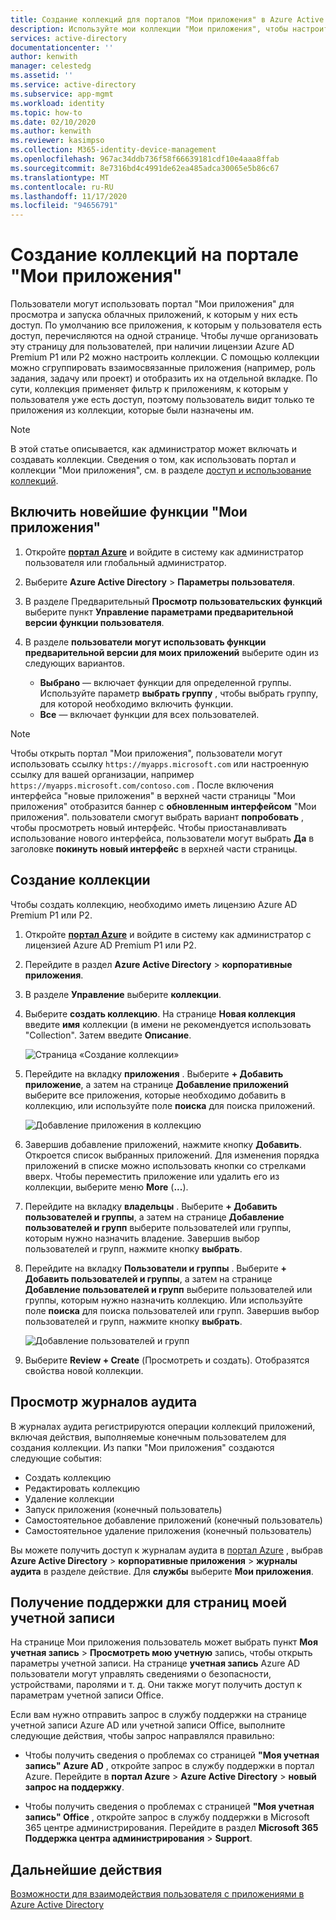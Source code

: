```yaml
---
title: Создание коллекций для порталов "Мои приложения" в Azure Active Directory | Документация Майкрософт
description: Используйте мои коллекции "Мои приложения", чтобы настроить страницы "Мои приложения" для упрощения работы своих приложений для конечных пользователей. Упорядочите приложения в группы с помощью отдельных вкладок.
services: active-directory
documentationcenter: ''
author: kenwith
manager: celestedg
ms.assetid: ''
ms.service: active-directory
ms.subservice: app-mgmt
ms.workload: identity
ms.topic: how-to
ms.date: 02/10/2020
ms.author: kenwith
ms.reviewer: kasimpso
ms.collection: M365-identity-device-management
ms.openlocfilehash: 967ac34ddb736f58f66639181cdf10e4aaa8ffab
ms.sourcegitcommit: 8e7316bd4c4991de62ea485adca30065e5b86c67
ms.translationtype: MT
ms.contentlocale: ru-RU
ms.lasthandoff: 11/17/2020
ms.locfileid: "94656791"
---
```

# <a name="create-collections-on-the-my-apps-portal"></a>Создание коллекций на портале "Мои приложения"

Пользователи могут использовать портал "Мои приложения" для просмотра и запуска облачных приложений, к которым у них есть доступ. По умолчанию все приложения, к которым у пользователя есть доступ, перечисляются на одной странице. Чтобы лучше организовать эту страницу для пользователей, при наличии лицензии Azure AD Premium P1 или P2 можно настроить коллекции. С помощью коллекции можно сгруппировать взаимосвязанные приложения (например, роль задания, задачу или проект) и отобразить их на отдельной вкладке. По сути, коллекция применяет фильтр к приложениям, к которым у пользователя уже есть доступ, поэтому пользователь видит только те приложения из коллекции, которые были назначены им.

> [!NOTE]
> В этой статье описывается, как администратор может включать и создавать коллекции. Сведения о том, как использовать портал и коллекции "Мои приложения", см. в разделе [доступ и использование коллекций](../user-help/my-applications-portal-workspaces.md).

## <a name="enable-the-latest-my-apps-features"></a>Включить новейшие функции "Мои приложения"

1. Откройте [**портал Azure**](https://portal.azure.com/) и войдите в систему как администратор пользователя или глобальный администратор.

2. Выберите **Azure Active Directory**  >  **Параметры пользователя**.

3. В разделе Предварительный **Просмотр пользовательских функций** выберите пункт **Управление параметрами предварительной версии функции пользователя**.

4. В разделе **пользователи могут использовать функции предварительной версии для моих приложений** выберите один из следующих вариантов.
   * **Выбрано** — включает функции для определенной группы. Используйте параметр **выбрать группу** , чтобы выбрать группу, для которой необходимо включить функции.  
   * **Все** — включает функции для всех пользователей.

> [!NOTE]
> Чтобы открыть портал "Мои приложения", пользователи могут использовать ссылку `https://myapps.microsoft.com` или настроенную ссылку для вашей организации, например `https://myapps.microsoft.com/contoso.com` . После включения интерфейса "новые приложения" в верхней части страницы "Мои приложения" отобразится баннер с **обновленным интерфейсом** "Мои приложения". пользователи смогут выбрать вариант **попробовать** , чтобы просмотреть новый интерфейс. Чтобы приостанавливать использование нового интерфейса, пользователи могут выбрать **Да** в заголовке **покинуть новый интерфейс** в верхней части страницы.

## <a name="create-a-collection"></a>Создание коллекции

Чтобы создать коллекцию, необходимо иметь лицензию Azure AD Premium P1 или P2.

1. Откройте [**портал Azure**](https://portal.azure.com/) и войдите в систему как администратор с лицензией Azure AD Premium P1 или P2.

2. Перейдите в раздел **Azure Active Directory**  >  **корпоративные приложения**.

3. В разделе **Управление** выберите **коллекции**.

4. Выберите **создать коллекцию**. На странице **Новая коллекция** введите **имя** коллекции (в имени не рекомендуется использовать "Collection". Затем введите **Описание**.

   ![Страница «Создание коллекции»](media/acces-panel-collections/new-collection.png)

5. Перейдите на вкладку **приложения** . Выберите **+ Добавить приложение**, а затем на странице **Добавление приложений** выберите все приложения, которые необходимо добавить в коллекцию, или используйте поле **поиска** для поиска приложений.

   ![Добавление приложения в коллекцию](media/acces-panel-collections/add-applications.png)

6. Завершив добавление приложений, нажмите кнопку **Добавить**. Откроется список выбранных приложений. Для изменения порядка приложений в списке можно использовать кнопки со стрелками вверх. Чтобы переместить приложение или удалить его из коллекции, выберите меню **More** (**...**).

7. Перейдите на вкладку **владельцы** . Выберите **+ Добавить пользователей и группы**, а затем на странице **Добавление пользователей и групп** выберите пользователей или группы, которым нужно назначить владение. Завершив выбор пользователей и групп, нажмите кнопку **выбрать**.

9. Перейдите на вкладку **Пользователи и группы** . Выберите **+ Добавить пользователей и группы**, а затем на странице **Добавление пользователей и групп** выберите пользователей или группы, которым нужно назначить коллекцию. Или используйте поле **поиска** для поиска пользователей или групп. Завершив выбор пользователей и групп, нажмите кнопку **выбрать**.

   ![Добавление пользователей и групп](media/acces-panel-collections/add-users-and-groups.png)

11. Выберите **Review + Create** (Просмотреть и создать). Отобразятся свойства новой коллекции.


## <a name="view-audit-logs"></a>Просмотр журналов аудита

В журналах аудита регистрируются операции коллекций приложений, включая действия, выполняемые конечным пользователем для создания коллекции. Из папки "Мои приложения" создаются следующие события:

* Создать коллекцию
* Редактировать коллекцию
* Удаление коллекции
* Запуск приложения (конечный пользователь)
* Самостоятельное добавление приложений (конечный пользователь)
* Самостоятельное удаление приложения (конечный пользователь)

Вы можете получить доступ к журналам аудита в [портал Azure](https://portal.azure.com) , выбрав **Azure Active Directory**  >  **корпоративные приложения**  >  **журналы аудита** в разделе действие. Для **службы** выберите **Мои приложения**.

## <a name="get-support-for-my-account-pages"></a>Получение поддержки для страниц моей учетной записи

На странице Мои приложения пользователь может выбрать пункт **Моя учетная запись**  >  **Просмотреть мою учетную** запись, чтобы открыть параметры учетной записи. На странице **учетная запись** Azure AD пользователи могут управлять сведениями о безопасности, устройствами, паролями и т. д. Они также могут получить доступ к параметрам учетной записи Office.

Если вам нужно отправить запрос в службу поддержки на странице учетной записи Azure AD или учетной записи Office, выполните следующие действия, чтобы запрос направлялся правильно: 

* Чтобы получить сведения о проблемах со страницей **"Моя учетная запись" Azure AD** , откройте запрос в службу поддержки в портал Azure. Перейдите в **портал Azure**  >  **Azure Active Directory**  >  **новый запрос на поддержку**.

* Чтобы получить сведения о проблемах с страницей **"Моя учетная запись" Office** , откройте запрос в службу поддержки в Microsoft 365 центре администрирования. Перейдите в раздел **Microsoft 365 Поддержка центра администрирования**  >  **Support**. 

## <a name="next-steps"></a>Дальнейшие действия
[Возможности для взаимодействия пользователя с приложениями в Azure Active Directory](end-user-experiences.md)
